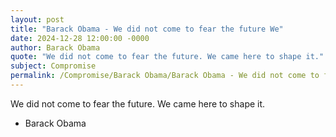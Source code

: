 ```yaml
---
layout: post
title: "Barack Obama - We did not come to fear the future We"
date: 2024-12-28 12:00:00 -0000
author: Barack Obama
quote: "We did not come to fear the future. We came here to shape it."
subject: Compromise
permalink: /Compromise/Barack Obama/Barack Obama - We did not come to fear the future We
---
```


We did not come to fear the future. We came here to shape it.

- Barack Obama

